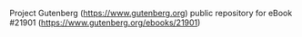 Project Gutenberg (https://www.gutenberg.org) public repository for eBook #21901 (https://www.gutenberg.org/ebooks/21901)
